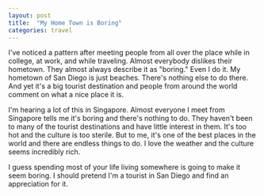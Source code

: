 ```yaml
---
layout: post
title:  "My Home Town is Boring"
categories: travel
---
```


I've noticed a pattern after meeting people from all over the place while in college, at work, and while traveling. Almost everybody dislikes their hometown. They almost always describe it as "boring." Even I do it. My hometown of San Diego is just beaches. There's nothing else to do there. And yet it's a big tourist destination and people from around the world comment on what a nice place it is.



I'm hearing a lot of this in Singapore. Almost everyone I meet from Singapore tells me it's boring and there's nothing to do. They haven't been to many of the tourist destinations and have little interest in them. It's too hot and the culture is too sterile. But to me, it's one of the best places in the world and there are endless things to do. I love the weather and the culture seems incredibly rich.

I guess spending most of your life living somewhere is going to make it seem boring. I should pretend I'm a tourist in San Diego and find an appreciation for it.